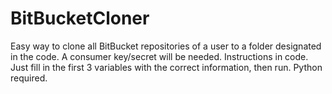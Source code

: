 # BitBucketCloner
Easy way to clone all BitBucket repositories of a user to a folder designated in the code. A consumer key/secret will be needed. Instructions in code. Just fill in the first 3 variables with the correct information, then run. Python required.
